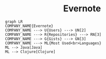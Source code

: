 <h1 align="center">Evernote</h1>

```mermaid
graph LR
COMPANY_NAME{Evernote}
COMPANY_NAME ---> U{Users} ---> UN[2]
COMPANY_NAME ---> R{Repositories} ---> RN[3]
COMPANY_NAME ---> G{Gists} ---> GN[3]
COMPANY_NAME ---> ML{Most Used<br>Languages}
ML --> Java[Java]
ML --> Clojure[Clojure]
```
